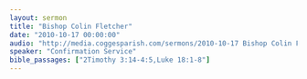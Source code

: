 ```yaml
---
layout: sermon
title: "Bishop Colin Fletcher"
date: "2010-10-17 00:00:00"
audio: "http://media.coggesparish.com/sermons/2010-10-17 Bishop Colin Fletcher.mp3"
speaker: "Confirmation Service"
bible_passages: ["2Timothy 3:14-4:5,Luke 18:1-8"]
---
```

